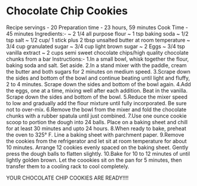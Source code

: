 # Chocolate Chip Cookies
Recipe servings - 20
Preparation time - 23 hours, 59 minutes
Cook Time - 45 minutes
Ingredients:-
~ 2 1/4 all purpose flour
~ 1 tsp baking soda
~ 1/2 tsp salt
~ 1/2 cup/ 1 stick plus 2 tbsp unsalted butter at room temperature
~ 3/4 cup granulated sugar
~ 3/4 cup light brown sugar
~ 2 Eggs
~ 3/4 tsp vanilla extract
~ 2 cups semi sweet chocolate chips/high quality chocolate chunks from a bar
Instructions:-
1.In a small bowl, whisk together the flour, baking soda and salt. Set aside.
2.In a stand mixer with the paddle, cream the butter and both sugars for 2 minutes on medium speed.
3.Scrape down the sides and bottom of the bowl and continue beating until light and fluffy, 2 to 4 minutes. Scrape down the sides and bottom of the bowl again.
4.Add the eggs, one at a time, mixing well after each addition. Beat in the vanilla. Scrape down the sides and bottom of the bowl.
5.Reduce the mixer speed to low and gradually add the flour mixture until fully incorporated. Be sure not to over-mix.
6.Remove the bowl from the mixer and fold the chocolate chunks with a rubber spatula until just combined.
7.Use one ounce cookie scoop to portion the dough into 24 balls. Place on a baking sheet and chill for at least 30 minutes and upto 24 hours.
8.When ready to bake, preheat the oven to 325° F. Line a baking sheet with parchment paper.
9.Remove the cookies from the refrigerator and let sit at room temperature for about 10 minutes. Arrange 12 cookies evenly spaced on the baking sheet. Gently press the dough balls to flatten slightly.
10.Bake for 10 to 12 minutes of until lightly golden brown. Let the coookies sit on the pan for 5 minutes, then transfer them to a cooling rack to cool completely.

YOUR CHOCOLATE CHIP COOKIES ARE READY!!!!
